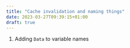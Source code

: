 ```yaml
---
title: "Cache invalidation and naming things"
date: 2023-03-27T09:39:15+01:00
draft: true
---
```


1. Adding `Data` to variable names
